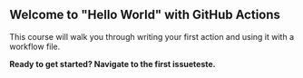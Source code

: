## Welcome to "Hello World" with GitHub Actions

This course will walk you through writing your first action and using it with a workflow file. 

**Ready to get started? Navigate to the first issueteste.**
